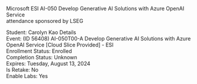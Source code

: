 Microsoft ESI AI-050 Develop Generative AI Solutions with Azure OpenAI Service\
attendance sponsored by LSEG

Student:	Carolyn Kao Details\
Event:	(ID 56408) AI-050T00-A Develop Generative AI Solutions with Azure OpenAI Service [Cloud Slice Provided] - ESI \
Enrollment Status:	Enrolled\
Completion Status:	Unknown\
Expires:	Tuesday, August 13, 2024\
Is Retake:	No\
Enable Labs:	Yes
